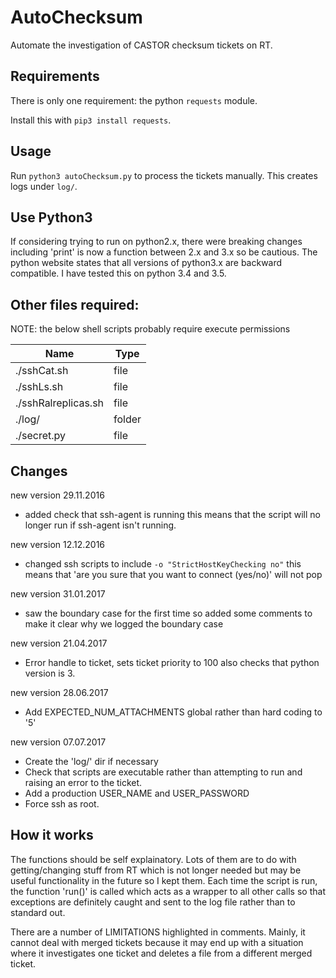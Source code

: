 # AutoChecksum
Automate the investigation of CASTOR checksum tickets on RT. 

## Requirements

There is only one requirement: the python `requests` module.

Install this with `pip3 install requests`.

## Usage

Run `python3 autoChecksum.py` to process the tickets manually. This creates logs under `log/`.

## Use Python3

If considering trying to run on python2.x, there were breaking changes
including 'print' is now a function between 2.x and 3.x so be cautious.
The python website states that all versions of python3.x are backward
compatible. I have tested this on python 3.4 and 3.5.



## Other files required:
NOTE: the below shell scripts probably require execute permissions

Name                  | Type
--------------------- | ---
./sshCat.sh           | file
./sshLs.sh            | file
./sshRalreplicas.sh   | file
./log/                | folder
./secret.py           | file    

## Changes

new version 29.11.2016
- added check that ssh-agent is running this means that the script will no longer run if ssh-agent isn't running.

new version 12.12.2016 
- changed ssh scripts to include `-o "StrictHostKeyChecking no"` this means that
  'are you sure that you want to connect (yes/no)' will not pop

new version 31.01.2017 
- saw the boundary case for the first time so added some comments to make it clear why we logged the boundary case

new version 21.04.2017
- Error handle to ticket, sets ticket priority to 100 also checks that python version is 3.

new version 28.06.2017
- Add EXPECTED_NUM_ATTACHMENTS global rather than hard coding to '5'

new version 07.07.2017
- Create the 'log/' dir if necessary
- Check that scripts are executable rather than attempting to run and
  raising an error to the ticket.
- Add a production USER_NAME and USER_PASSWORD
- Force ssh as root.


## How it works

The functions should be self explainatory. Lots of them are to do with
getting/changing stuff from RT which is not longer needed but may be useful
functionality in the future so I kept them. Each time the script is run,
the function 'run()' is called which acts as a wrapper to all other calls so
that exceptions are definitely caught and sent to the log file rather than to
standard out.

There are a number of LIMITATIONS highlighted in comments. Mainly, it
cannot deal with merged tickets because it may end up with a situation where
it investigates one ticket and deletes a file from a different merged ticket.
